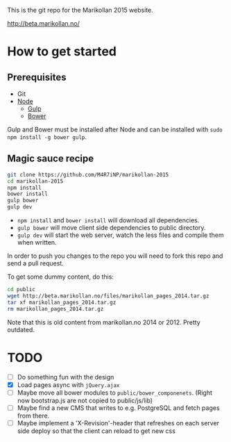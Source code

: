 This is the git repo for the Marikollan 2015 website.

http://beta.marikollan.no/

# How to get started
## Prerequisites
* Git
* [Node](https://nodejs.org/)
  * [Gulp](https://www.npmjs.com/package/gulp)
  * [Bower](https://www.npmjs.com/package/bower)

Gulp and Bower must be installed after Node and can be installed with `sudo npm install -g bower gulp`.

## Magic sauce recipe
```bash
git clone https://github.com/M4R7iNP/marikollan-2015
cd marikollan-2015
npm install
bower install
gulp bower
gulp dev
```
* `npm install` and `bower install` will download all dependencies.
* `gulp bower` will move client side dependencies to public directory.
* `gulp dev` will start the web server, watch the less files and compile them when written.

In order to push you changes to the repo you will need to fork this repo and send a pull request.

To get some dummy content, do this:
```bash
cd public
wget http://beta.marikollan.no/files/marikollan_pages_2014.tar.gz
tar xf marikollan_pages_2014.tar.gz
rm marikollan_pages_2014.tar.gz
```
Note that this is old content from marikollan.no 2014 or 2012. Pretty outdated.

# TODO
- [ ] Do something fun with the design
- [x] Load pages async with `jQuery.ajax`
- [ ] Maybe move all bower modules to `public/bower_componenets`. (Right now bootstrap.js are not copied to public/js/lib)
- [ ] Maybe find a new CMS that writes to e.g. PostgreSQL and fetch pages from there.
- [ ] Maybe implement a 'X-Revision'-header that refreshes on each server side deploy so that the client can reload to get new css
